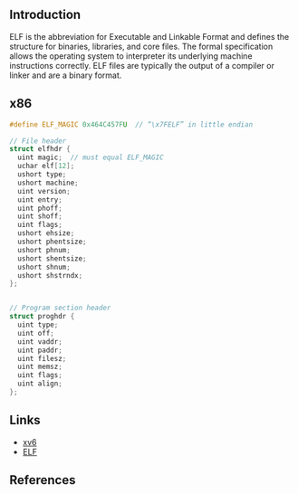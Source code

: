 ## Introduction

ELF is the abbreviation for Executable and Linkable Format and defines the structure for binaries, libraries, and core files. 
The formal specification allows the operating system to interpreter its underlying machine instructions correctly. 
ELF files are typically the output of a compiler or linker and are a binary format.


## x86

```c
#define ELF_MAGIC 0x464C457FU  // “\x7FELF” in little endian

// File header
struct elfhdr {
  uint magic;  // must equal ELF_MAGIC
  uchar elf[12];
  ushort type;
  ushort machine;
  uint version;
  uint entry;
  uint phoff;
  uint shoff;
  uint flags;
  ushort ehsize;
  ushort phentsize;
  ushort phnum;
  ushort shentsize;
  ushort shnum;
  ushort shstrndx;
};

```





```c

// Program section header
struct proghdr {
  uint type;
  uint off;
  uint vaddr;
  uint paddr;
  uint filesz;
  uint memsz;
  uint flags;
  uint align;
};

```



## Links

- [xv6](/docs/CS/OS/xv6/xv6.md)
- [ELF](/docs/CS/Compiler/ELF.md)


## References
